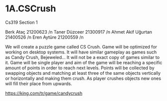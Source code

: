 # 1A.CSCrush
Cs319 Section 1

Berk Ataç 21200623 /n
Taner Düzceer 21300917 /n
Ahmet Akif Uğurtan 21400526 /n
Eren Aytüre 21200559 /n

We will create a puzzle game called CS Crush. Game will be optimized for working on desktop systems. 
It will have similar gameplay as games such as Candy Crush, Bejeweled...
It will not be a exact copy of games similar to it. 
Game will be single player and aim of the game will be reaching a specific amount of points in order to reach next levels. 
Points will be collected by swapping objects and matching at least three of the same objects vertically or horizontally and making them crush. 
As player crushes objects new ones will fill their place from upwards.

https://king.com/tr/game/candycrush  

